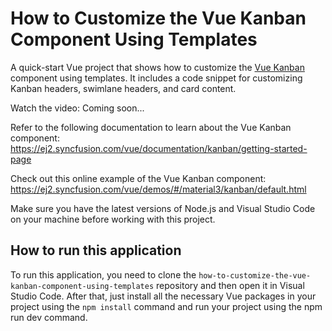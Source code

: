 # How to Customize the Vue Kanban Component Using Templates

A quick-start Vue project that shows how to customize the [Vue Kanban]( https://www.syncfusion.com/vue-components/vue-kanban-board?utm_source=github&utm_medium=listing&utm_campaign=vue-kanban-templates-github-samples) component using templates. It includes a code snippet for customizing Kanban headers, swimlane headers, and card content.

Watch the video: Coming soon...

Refer to the following documentation to learn about the Vue Kanban component: https://ej2.syncfusion.com/vue/documentation/kanban/getting-started-page

Check out this online example of the Vue Kanban component: https://ej2.syncfusion.com/vue/demos/#/material3/kanban/default.html

Make sure you have the latest versions of Node.js and Visual Studio Code on your machine before working with this project.

## How to run this application
To run this application, you need to clone the `how-to-customize-the-vue-kanban-component-using-templates` repository and then open it in Visual Studio Code. After that, just install all the necessary Vue packages in your project using the `npm install` command and run your project using the npm run dev command.
